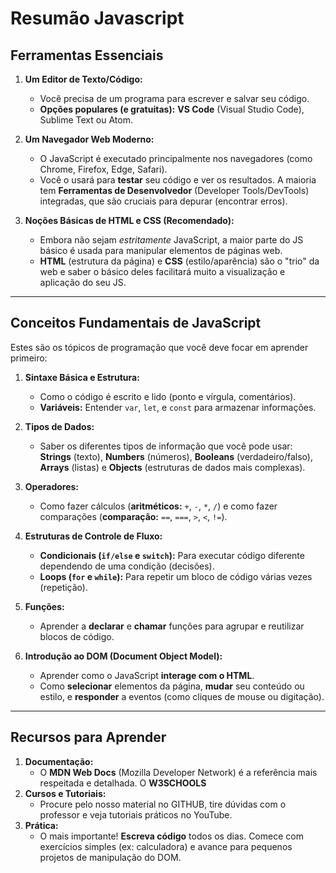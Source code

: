 # Resumão Javascript

## **Ferramentas Essenciais**

1.  **Um Editor de Texto/Código:**
    * Você precisa de um programa para escrever e salvar seu código.
    * **Opções populares (e gratuitas):** **VS Code** (Visual Studio Code), Sublime Text ou Atom.

2.  **Um Navegador Web Moderno:**
    * O JavaScript é executado principalmente nos navegadores (como Chrome, Firefox, Edge, Safari).
    * Você o usará para **testar** seu código e ver os resultados. A maioria tem **Ferramentas de Desenvolvedor** (Developer Tools/DevTools) integradas, que são cruciais para depurar (encontrar erros).

3.  **Noções Básicas de HTML e CSS (Recomendado):**
    * Embora não sejam *estritamente* JavaScript, a maior parte do JS básico é usada para manipular elementos de páginas web.
    * **HTML** (estrutura da página) e **CSS** (estilo/aparência) são o "trio" da web e saber o básico deles facilitará muito a visualização e aplicação do seu JS.

---

## **Conceitos Fundamentais de JavaScript**

Estes são os tópicos de programação que você deve focar em aprender primeiro:

1.  **Sintaxe Básica e Estrutura:**
    * Como o código é escrito e lido (ponto e vírgula, comentários).
    * **Variáveis:** Entender `var`, `let`, e `const` para armazenar informações.

2.  **Tipos de Dados:**
    * Saber os diferentes tipos de informação que você pode usar: **Strings** (texto), **Numbers** (números), **Booleans** (verdadeiro/falso), **Arrays** (listas) e **Objects** (estruturas de dados mais complexas).

3.  **Operadores:**
    * Como fazer cálculos (**aritméticos:** `+`, `-`, `*`, `/`) e como fazer comparações (**comparação:** `==`, `===`, `>`, `<`, `!=`).

4.  **Estruturas de Controle de Fluxo:**
    * **Condicionais (`if/else` e `switch`):** Para executar código diferente dependendo de uma condição (decisões).
    * **Loops (`for` e `while`):** Para repetir um bloco de código várias vezes (repetição).

5.  **Funções:**
    * Aprender a **declarar** e **chamar** funções para agrupar e reutilizar blocos de código.

6.  **Introdução ao DOM (Document Object Model):**
    * Aprender como o JavaScript **interage com o HTML**.
    * Como **selecionar** elementos da página, **mudar** seu conteúdo ou estilo, e **responder** a eventos (como cliques de mouse ou digitação).

---

## **Recursos para Aprender**

1.  **Documentação:**
    * O **MDN Web Docs** (Mozilla Developer Network) é a referência mais respeitada e detalhada.
    O **W3SCHOOLS**
2.  **Cursos e Tutoriais:**
    * Procure pelo nosso material no GITHUB, tire dúvidas com o professor e veja tutoriais práticos no YouTube.
3.  **Prática:**
    * O mais importante! **Escreva código** todos os dias. Comece com exercícios simples (ex: calculadora) e avance para pequenos projetos de manipulação do DOM.